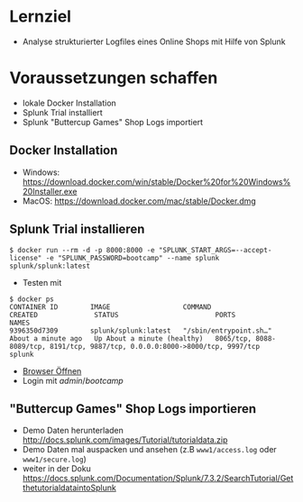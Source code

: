 # Lernziel

* Analyse strukturierter Logfiles eines Online Shops mit Hilfe von Splunk

# Voraussetzungen schaffen

* lokale Docker Installation
* Splunk Trial installiert
* Splunk "Buttercup Games" Shop Logs importiert

## Docker Installation

* Windows: https://download.docker.com/win/stable/Docker%20for%20Windows%20Installer.exe
* MacOS: https://download.docker.com/mac/stable/Docker.dmg

## Splunk Trial installieren

```
$ docker run --rm -d -p 8000:8000 -e "SPLUNK_START_ARGS=--accept-license" -e "SPLUNK_PASSWORD=bootcamp" --name splunk splunk/splunk:latest
```

* Testen mit

```
$ docker ps
CONTAINER ID        IMAGE                  COMMAND                  CREATED              STATUS                        PORTS                                                                           NAMES
9396350d7309        splunk/splunk:latest   "/sbin/entrypoint.sh…"   About a minute ago   Up About a minute (healthy)   8065/tcp, 8088-8089/tcp, 8191/tcp, 9887/tcp, 0.0.0.0:8000->8000/tcp, 9997/tcp   splunk
```

* [Browser Öffnen](http://localhost:8000/en-GB/account/login)
* Login mit _admin_/_bootcamp_

## "Buttercup Games" Shop Logs importieren

* Demo Daten herunterladen http://docs.splunk.com/images/Tutorial/tutorialdata.zip
* Demo Daten mal auspacken und ansehen (z.B `www1/access.log` oder `www1/secure.log`)
* weiter in der Doku https://docs.splunk.com/Documentation/Splunk/7.3.2/SearchTutorial/GetthetutorialdataintoSplunk


